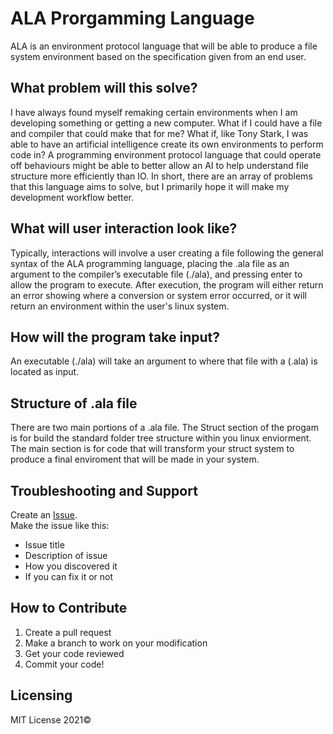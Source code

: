 # ALA Prorgamming Language
ALA is an environment protocol language that will be able to produce a file system environment based on the specification given from an end user.

## What problem will this solve?
I have always found myself remaking certain environments when I am developing something or getting a new computer. What if I could have a file and compiler that could make that for me? What if, like Tony Stark, I was able to have an artificial intelligence create its own environments to perform code in? A programming environment protocol language that could operate off behaviours might be able to better allow an AI to help understand file structure more efficiently than IO. In short, there are an array of problems that this language aims to solve, but I primarily hope it will make my development workflow better.

## What will user interaction look like?
Typically, interactions will involve a user creating a file following the general syntax of the ALA programming language, placing the .ala file as an argument to the compiler’s executable file (./ala), and pressing enter to allow the program to execute. After execution, the program will either return an error showing where a conversion or system error occurred, or it will return an environment within the user's linux system.

## How will the program take input?
An executable (./ala) will take an argument to where that file with a (.ala) is located as input.

## Structure of .ala file
There are two main portions of a .ala file. The Struct section of the progam is for build the standard folder tree structure within you linux enviorment. The main section is for code that will transform your struct system to produce a final enviroment that will be made in your system. 

## Troubleshooting and Support
Create an [Issue](https://github.com/SageJames/ALA/issues).   
Make the issue like this:
* Issue title
* Description of issue
* How you discovered it
* If you can fix it or not

## How to Contribute

1. Create a pull request
2. Make a branch to work on your modification
3. Get your code reviewed
4. Commit your code!

## Licensing
MIT License 2021©

